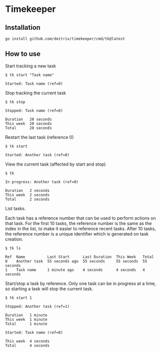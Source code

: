 # Timekeeper

## Installation

```shell
go install github.com/deitrix/timekeeper/cmd/tk@latest
```

## How to use

Start tracking a new task

```shell
$ tk start "Task name"

Started: Task name (ref=0)
```

Stop tracking the current task

```shell
$ tk stop

Stopped: Task name (ref=0)
    
Duration   20 seconds
This week  20 seconds
Total      20 seconds
```

Restart the last task (reference 0)

```shell
$ tk start

Started: Another task (ref=0)
```

View the current task (affected by start and stop)

```shell
$ tk

In progress: Another task (ref=0)

Duration   2 seconds
This week  2 seconds
Total      2 seconds
```

List tasks.

Each task has a reference number that can be used to perform actions on that task. For the first 10
tasks, the reference number is the same as the index in the list, to make it easier to reference
recent tasks. After 10 tasks, the reference number is a unique identifier which is generated on task
creation.

```shell
$ tk ls

Ref  Name          Last Start      Last Duration  This Week   Total
0    Another task  55 seconds ago  55 seconds     55 seconds  55 seconds
1    Task name     1 minute ago    4 seconds      4 seconds   4 seconds
```

Start/stop a task by reference. Only one task can be in progress at a time, so starting a task will stop the current task.

```shell
$ tk start 1

Stopped: Another task (ref=1)

Duration   1 minute
This week  1 minute
Total      1 minute

Started: Task name (ref=0)

This week  4 seconds
Total      4 seconds
```